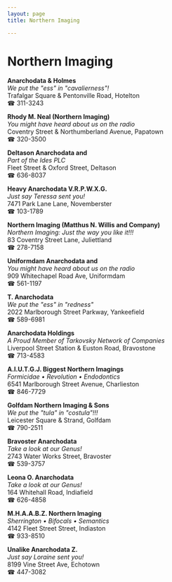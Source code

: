 ```yaml
---
layout: page 
title: Northern Imaging

---
```



# Northern Imaging


 **Anarchodata & Holmes**  
_We put the "ess" in "cavalierness"!_  
Trafalgar Square & Pentonville Road, Hotelton  
☎ 311-3243

**Rhody M. Neal (Northern Imaging)**  
_You might have heard about us on the radio_  
Coventry Street & Northumberland Avenue, Papatown  
☎ 320-3500

**Deltason Anarchodata and**  
_Part of the Ides PLC_  
Fleet Street & Oxford Street, Deltason  
☎ 636-8037

**Heavy Anarchodata V.R.P.W.X.G.**  
_Just say Teressa sent you!_  
7471 Park Lane Lane, Novemberster  
☎ 103-1789

**Northern Imaging (Matthus N. Willis and Company)**  
_Northern Imaging: Just the way you like it!!!_  
83 Coventry Street Lane, Juliettland  
☎ 278-7158

**Uniformdam Anarchodata and**  
_You might have heard about us on the radio_  
909 Whitechapel Road Ave, Uniformdam  
☎ 561-1197

**T. Anarchodata**  
_We put the "ess" in "redness"_  
2022 Marlborough Street Parkway, Yankeefield  
☎ 589-6981

**Anarchodata Holdings**  
_A Proud Member of Tarkovsky Network of Companies_  
Liverpool Street Station & Euston Road, Bravostone  
☎ 713-4583

**A.I.U.T.G.J. Biggest Northern Imagings**  
_Formicidae • Revolution • Endodontics_  
6541 Marlborough Street Avenue, Charlieston  
☎ 846-7729

**Golfdam Northern Imaging & Sons**  
_We put the "tula" in "costula"!!!_  
Leicester Square & Strand, Golfdam  
☎ 790-2511

**Bravoster Anarchodata**  
_Take a look at our Genus!_  
2743 Water Works Street, Bravoster  
☎ 539-3757

**Leona O. Anarchodata**  
_Take a look at our Genus!_  
164 Whitehall Road, Indiafield  
☎ 626-4858

**M.H.A.A.B.Z. Northern Imaging**  
_Sherrington • Bifocals • Semantics_  
4142 Fleet Street Street, Indiaston  
☎ 933-8510

**Unalike Anarchodata Z.**  
_Just say Loraine sent you!_  
8199 Vine Street Ave, Echotown  
☎ 447-3082

